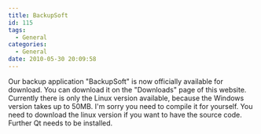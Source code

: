 ```yaml
---
title: BackupSoft
id: 115
tags:
  - General
categories:
  - General
date: 2010-05-30 20:09:58
---
```


Our backup application "BackupSoft" is now officially available for download. You can download it on the "Downloads" page of this website. Currently there is only the Linux version available, because the Windows version takes up to 50MB. I'm sorry you need to compile it for yourself. You need to download the linux version if you want to have the source code. Further Qt needs to be installed.